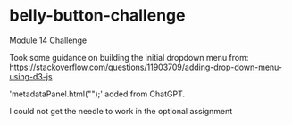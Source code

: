 # belly-button-challenge
Module 14 Challenge

Took some guidance on building the initial dropdown menu from:
https://stackoverflow.com/questions/11903709/adding-drop-down-menu-using-d3-js 

'metadataPanel.html("");' added from ChatGPT.

I could not get the needle to work in the optional assignment

